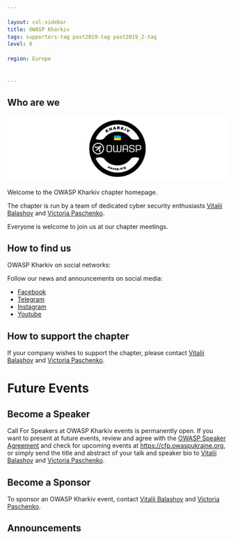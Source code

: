 ```yaml
---

layout: col-sidebar
title: OWASP Kharkiv
tags: supporters-tag past2019-tag past2019_2-tag
level: 0

region: Europe


---
```


## Who are we

![OWASP Kharkiv](assets/images/owaspkharkiv.png "OWASP Kharkiv")


Welcome to the OWASP Kharkiv chapter homepage.

The chapter is run by a team of dedicated cyber security enthusiasts [Vitalii Balashov](mailto:vitalii.balashov@owasp.org) and [Victoria Paschenko](mailto:victoria.paschenko@owasp.org).

Everyone is welcome to join us at our chapter meetings.

## How to find us

OWASP Kharkiv on social networks:

Follow our news and announcements on social media:
- [Facebook](https://www.facebook.com/owasp.kh/)
- [Telegram](https://t.me/owasp_kharkiv)
- [Instagram](https://www.instagram.com/owasp_kharkiv/)
- [Youtube](https://www.youtube.com/channel/UCHK1l4e9lc7xjZ8lAaKhkrg)

## How to support the chapter

If your company wishes to support the chapter, please contact [Vitalii Balashov](mailto:vitalii.balashov@owasp.org) and [Victoria Paschenko](mailto:victoria.paschenko@owasp.org).

# Future Events

## Become a Speaker

Call For Speakers at OWASP Kharkiv events is permanently open. If you want
to present at future events, review and agree with the [OWASP Speaker
Agreement](Speaker_Agreement "wikilink") and check for upcoming events
at <https://cfp.owaspukraine.org>, or simply send the title and abstract
of your talk and speaker bio to [Vitalii Balashov](mailto:vitalii.balashov@owasp.org) and [Victoria Paschenko](mailto:victoria.paschenko@owasp.org).

## Become a Sponsor

To sponsor an OWASP Kharkiv event, contact [Vitalii Balashov](mailto:vitalii.balashov@owasp.org) and [Victoria Paschenko](mailto:victoria.paschenko@owasp.org).

## Announcements
>